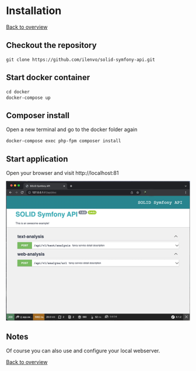 # Installation

[Back to overview](../README.md)

## Checkout the repository

    git clone https://github.com/ilenvo/solid-symfony-api.git

## Start docker container

    cd docker
    docker-compose up

## Composer install

Open a new terminal and go to the docker folder again

    docker-compose exec php-fpm composer install

## Start application

Open your browser and visit http://localhost:81

![API Request](img/swagger.jpg)

## Notes

Of course you can also use and configure your local webserver.

[Back to overview](../README.md)
